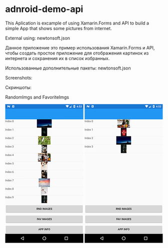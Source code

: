 # adnroid-demo-api
This Aplication is excample of using Xamarin.Forms and API to build a simple App that shows some pictures from internet.

External using:
newtonsoft.json

Данное приложение это пример использования Xamarin.Forms и API, чтобы создать простое приложение для отображения картинок из интернета и сохранения их в список избранных.

Использованные дополнительные пакеты:
newtonsoft.json

Screenshots:

Скриншоты:

RandomImgs and FavoriteImgs

![alt text](https://raw.githubusercontent.com/Harardin/adnroid-demo-api/master/RandomPics.jpg) ![alt text](https://raw.githubusercontent.com/Harardin/adnroid-demo-api/master/FavPics.jpg)

